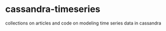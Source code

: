 cassandra-timeseries
====================

collections on articles and code on modeling time series data in cassandra 
